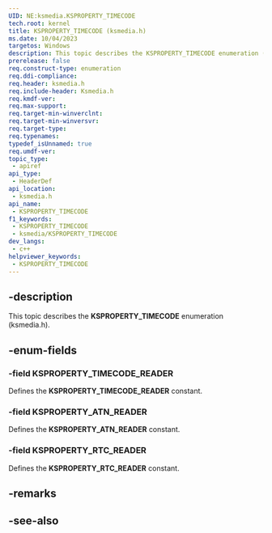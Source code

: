 ```yaml
---
UID: NE:ksmedia.KSPROPERTY_TIMECODE
tech.root: kernel
title: KSPROPERTY_TIMECODE (ksmedia.h)
ms.date: 10/04/2023
targetos: Windows
description: This topic describes the KSPROPERTY_TIMECODE enumeration (ksmedia.h).
prerelease: false
req.construct-type: enumeration
req.ddi-compliance: 
req.header: ksmedia.h
req.include-header: Ksmedia.h
req.kmdf-ver: 
req.max-support: 
req.target-min-winverclnt: 
req.target-min-winversvr: 
req.target-type: 
req.typenames: 
typedef_isUnnamed: true
req.umdf-ver: 
topic_type:
 - apiref
api_type:
 - HeaderDef
api_location:
 - ksmedia.h
api_name:
 - KSPROPERTY_TIMECODE
f1_keywords:
 - KSPROPERTY_TIMECODE
 - ksmedia/KSPROPERTY_TIMECODE
dev_langs:
 - c++
helpviewer_keywords:
 - KSPROPERTY_TIMECODE
---
```


## -description

This topic describes the **KSPROPERTY_TIMECODE** enumeration (ksmedia.h).

## -enum-fields

### -field KSPROPERTY_TIMECODE_READER

Defines the **KSPROPERTY_TIMECODE_READER** constant.

### -field KSPROPERTY_ATN_READER

Defines the **KSPROPERTY_ATN_READER** constant.

### -field KSPROPERTY_RTC_READER

Defines the **KSPROPERTY_RTC_READER** constant.

## -remarks

## -see-also

